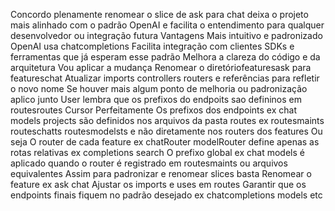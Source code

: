  Concordo plenamente renomear o slice de ask para chat deixa o projeto mais alinhado com o padrão OpenAI e facilita o entendimento para qualquer desenvolvedor ou integração futura
Vantagens
 Mais intuitivo e padronizado OpenAI usa chatcompletions
 Facilita integração com clientes SDKs e ferramentas que já esperam esse padrão
 Melhora a clareza do código e da arquitetura
Vou aplicar a mudança
 Renomear o diretóriofeaturesask para featureschat
 Atualizar imports controllers routers e referências para refletir o novo nome
Se houver mais algum ponto de melhoria ou padronização aplico junto
User
lembra que os prefixos do endpoits sao defininos em routesroutes
Cursor
 Perfeitamente
Os prefixos dos endpoints ex chat models projects são definidos nos arquivos da pasta routes ex routesmaints routeschatts routesmodelsts e não diretamente nos routers dos features
Ou seja
 O router de cada feature ex chatRouter modelRouter define apenas as rotas relativas ex completions search
 O prefixo global ex chat models é aplicado quando o router é registrado em routesmaints ou arquivos equivalentes
Assim para padronizar e renomear slices basta
 Renomear o feature ex ask  chat
 Ajustar os imports e uses em routes
 Garantir que os endpoints finais fiquem no padrão desejado ex chatcompletions models etc